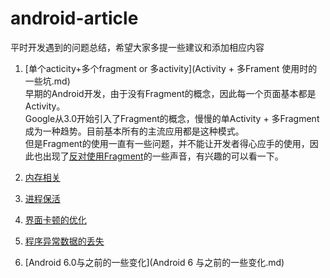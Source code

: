 # **android-article**

平时开发遇到的问题总结，希望大家多提一些建议和添加相应内容

1. [单个acticity+多个fragment or 多activity](Activity + 多Frament 使用时的一些坑.md)  
早期的Android开发，由于没有Fragment的概念，因此每一个页面基本都是Activity。  
Google从3.0开始引入了Fragment的概念，慢慢的单Activity + 多Fragment成为一种趋势。目前基本所有的主流应用都是这种模式。    
但是Fragment的使用一直有一些问题，并不能让开发者得心应手的使用，因此也出现了[反对使用Fragment](https://corner.squareup.com/2014/10/advocating-against-android-fragments.html)的一些声音，有兴趣的可以看一下。

2. [内存相关](内存的泄露和优化相关.md)  


3. [进程保活](进程保活机制.md)


4. [界面卡顿的优化](界面卡顿的优化.md)


5. [程序异常数据的丢失](程序异常数据的丢失.md)

6. [Android 6.0与之前的一些变化](Android 6 与之前的一些变化.md)  
